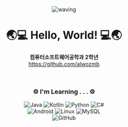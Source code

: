 <div align="center">

![waving](https://capsule-render.vercel.app/api?type=waving&height=150&color=0262AF)
# 🌏💻 Hello, World! 💻🌏
**컴퓨터소프트웨어공학과 2학년**   
https://github.com/alwozmb

<br>

### ⚙️ I'm Learning . . . ⚙️
![Java](https://img.shields.io/badge/java-%23ED8B00.svg?style=for-the-badge&logo=java&logoColor=white)
![Kotlin](https://img.shields.io/badge/kotlin-%237F52FF.svg?style=for-the-badge&logo=kotlin&logoColor=white)
![Python](https://img.shields.io/badge/python-3670A0?style=for-the-badge&logo=python&logoColor=ffdd54)
![C#](https://img.shields.io/badge/c%23-%23239120.svg?style=for-the-badge&logo=c-sharp&logoColor=white)
<br>
![Android](https://img.shields.io/badge/Android-3DDC84?style=for-the-badge&logo=android&logoColor=white)
![Linux](https://img.shields.io/badge/Linux-FCC624?style=for-the-badge&logo=linux&logoColor=black)
![MySQL](https://img.shields.io/badge/mysql-%2300f.svg?style=for-the-badge&logo=mysql&logoColor=white)
<br>
 ![GitHub](https://img.shields.io/badge/github-%23121011.svg?style=for-the-badge&logo=github&logoColor=white)
